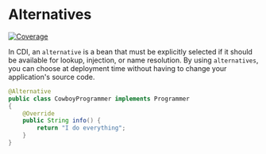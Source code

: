 # Alternatives
[![Coverage](https://sonarcloud.io/api/project_badges/measure?project=org.jugistanbul%3Aalternatives&metric=coverage)](https://sonarcloud.io/dashboard?id=org.jugistanbul%3Aalternatives)

In CDI, an `alternative` is a bean that must be explicitly selected if it should be available for lookup, injection, or name resolution. By using `alternatives`, you can choose at deployment time without having to change your application's source code.

```java
@Alternative
public class CowboyProgrammer implements Programmer
{
    @Override
    public String info() {
        return "I do everything";
    }
}
```
